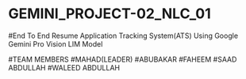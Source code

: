 # GEMINI_PROJECT-02_NLC_01
#End To End Resume Application Tracking System(ATS) Using Google Gemini Pro Vision LIM Model







#TEAM MEMBERS #MAHAD(LEADER) #ABUBAKAR #FAHEEM #SAAD ABDULLAH #WALEED ABDULLAH
